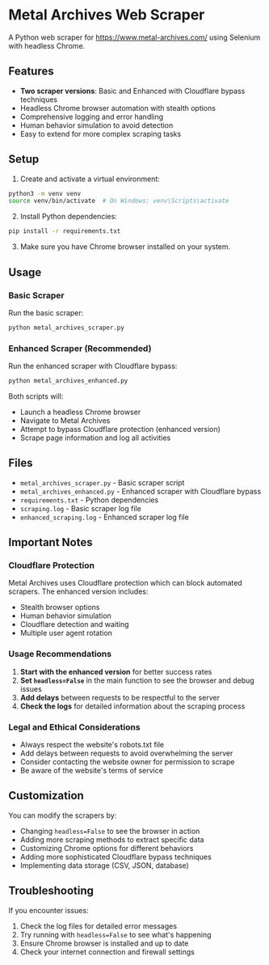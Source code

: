 # Metal Archives Web Scraper

A Python web scraper for https://www.metal-archives.com/ using Selenium with headless Chrome.

## Features

- **Two scraper versions**: Basic and Enhanced with Cloudflare bypass techniques
- Headless Chrome browser automation with stealth options
- Comprehensive logging and error handling
- Human behavior simulation to avoid detection
- Easy to extend for more complex scraping tasks

## Setup

1. Create and activate a virtual environment:
```bash
python3 -m venv venv
source venv/bin/activate  # On Windows: venv\Scripts\activate
```

2. Install Python dependencies:
```bash
pip install -r requirements.txt
```

3. Make sure you have Chrome browser installed on your system.

## Usage

### Basic Scraper
Run the basic scraper:
```bash
python metal_archives_scraper.py
```

### Enhanced Scraper (Recommended)
Run the enhanced scraper with Cloudflare bypass:
```bash
python metal_archives_enhanced.py
```

Both scripts will:
- Launch a headless Chrome browser
- Navigate to Metal Archives
- Attempt to bypass Cloudflare protection (enhanced version)
- Scrape page information and log all activities

## Files

- `metal_archives_scraper.py` - Basic scraper script
- `metal_archives_enhanced.py` - Enhanced scraper with Cloudflare bypass
- `requirements.txt` - Python dependencies
- `scraping.log` - Basic scraper log file
- `enhanced_scraping.log` - Enhanced scraper log file

## Important Notes

### Cloudflare Protection
Metal Archives uses Cloudflare protection which can block automated scrapers. The enhanced version includes:
- Stealth browser options
- Human behavior simulation
- Cloudflare detection and waiting
- Multiple user agent rotation

### Usage Recommendations
1. **Start with the enhanced version** for better success rates
2. **Set `headless=False`** in the main function to see the browser and debug issues
3. **Add delays** between requests to be respectful to the server
4. **Check the logs** for detailed information about the scraping process

### Legal and Ethical Considerations
- Always respect the website's robots.txt file
- Add delays between requests to avoid overwhelming the server
- Consider contacting the website owner for permission to scrape
- Be aware of the website's terms of service

## Customization

You can modify the scrapers by:
- Changing `headless=False` to see the browser in action
- Adding more scraping methods to extract specific data
- Customizing Chrome options for different behaviors
- Adding more sophisticated Cloudflare bypass techniques
- Implementing data storage (CSV, JSON, database)

## Troubleshooting

If you encounter issues:
1. Check the log files for detailed error messages
2. Try running with `headless=False` to see what's happening
3. Ensure Chrome browser is installed and up to date
4. Check your internet connection and firewall settings
